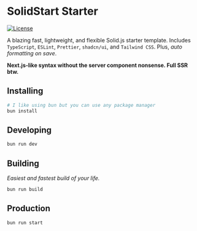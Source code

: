 # SolidStart Starter

[![License](https://img.shields.io/github/license/cooptrue/solid-start)](https://github.com/CoopTRUE/solid-start/blob/main/LICENSE)

A blazing fast, lightweight, and flexible Solid.js starter template. Includes `TypeScript`, `ESLint`, `Prettier`, `shadcn/ui`, and `Tailwind CSS`. Plus, _auto formatting on save_.

**Next.js-like syntax without the server component nonsense. Full SSR btw.**

## Installing

```bash
# I like using bun but you can use any package manager
bun install
```

## Developing

```bash
bun run dev
```

## Building

_Easiest and fastest build of your life._

```bash
bun run build
```

## Production

```bash
bun run start
```
